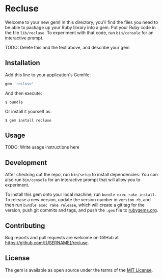 # Recluse

Welcome to your new gem! In this directory, you'll find the files you need to be able to package up your Ruby library into a gem. Put your Ruby code in the file `lib/recluse`. To experiment with that code, run `bin/console` for an interactive prompt.

TODO: Delete this and the text above, and describe your gem

## Installation

Add this line to your application's Gemfile:

```ruby
gem 'recluse'
```

And then execute:

    $ bundle

Or install it yourself as:

    $ gem install recluse

## Usage

TODO: Write usage instructions here

## Development

After checking out the repo, run `bin/setup` to install dependencies. You can also run `bin/console` for an interactive prompt that will allow you to experiment.

To install this gem onto your local machine, run `bundle exec rake install`. To release a new version, update the version number in `version.rb`, and then run `bundle exec rake release`, which will create a git tag for the version, push git commits and tags, and push the `.gem` file to [rubygems.org](https://rubygems.org).

## Contributing

Bug reports and pull requests are welcome on GitHub at https://github.com/[USERNAME]/recluse.


## License

The gem is available as open source under the terms of the [MIT License](http://opensource.org/licenses/MIT).

